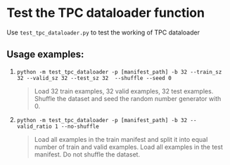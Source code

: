 # Test the TPC dataloader function
Use `test_tpc_dataloader.py` to test the working of TPC dataloader
## Usage examples:
1. `python -m test_tpc_dataloader -p [manifest_path] -b 32 --train_sz 32 --valid_sz 32 --test_sz 32  --shuffle --seed 0`
    > Load 32 train examples, 32 valid examples, 32 test examples.
    Shuffle the dataset and seed the random number generator with 0.
1. `python -m test_tpc_dataloader -p [manifest_path] -b 32 --valid_ratio 1 --no-shuffle`
    > Load all examples in the train manifest and split it into equal number of train and valid examples.
    Load all examples in the test manifest. Do not shuffle the dataset.
